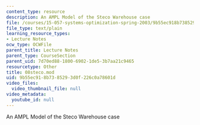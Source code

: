 ```yaml
---
content_type: resource
description: An AMPL Model of the Steco Warehouse case
file: /courses/15-057-systems-optimization-spring-2003/9b55ec918b7385293d0f226c0a78601d_08steco.mod
file_type: text/plain
learning_resource_types:
- Lecture Notes
ocw_type: OCWFile
parent_title: Lecture Notes
parent_type: CourseSection
parent_uid: 7d70ed88-1800-6902-1de5-3b7aa21c9465
resourcetype: Other
title: 08steco.mod
uid: 9b55ec91-8b73-8529-3d0f-226c0a78601d
video_files:
  video_thumbnail_file: null
video_metadata:
  youtube_id: null
---
```

An AMPL Model of the Steco Warehouse case

